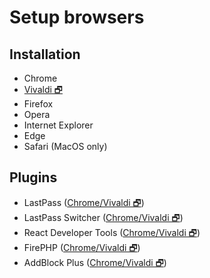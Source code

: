 # Setup browsers

## Installation

- Chrome
- [Vivaldi 🗗](Browsers/Vivaldi.md)
- Firefox
- Opera
- Internet Explorer
- Edge
- Safari (MacOS only)

## Plugins

- LastPass
([Chrome/Vivaldi 🗗](https://chrome.google.com/webstore/detail/lastpass-free-password-ma/hdokiejnpimakedhajhdlcegeplioahd))
- LastPass Switcher
([Chrome/Vivaldi 🗗](https://chrome.google.com/webstore/detail/switcher-for-lastpass/kgdllopgpknhbnmagaiifhddjkchmeln))
- React Developer Tools
([Chrome/Vivaldi 🗗](https://chrome.google.com/webstore/detail/react-developer-tools/fmkadmapgofadopljbjfkapdkoienihi))
- FirePHP
([Chrome/Vivaldi 🗗](https://chrome.google.com/webstore/detail/firephp4chrome/gpgbmonepdpnacijbbdijfbecmgoojma))
- AddBlock Plus
([Chrome/Vivaldi 🗗](https://chrome.google.com/webstore/detail/adblock-plus/cfhdojbkjhnklbpkdaibdccddilifddb))
